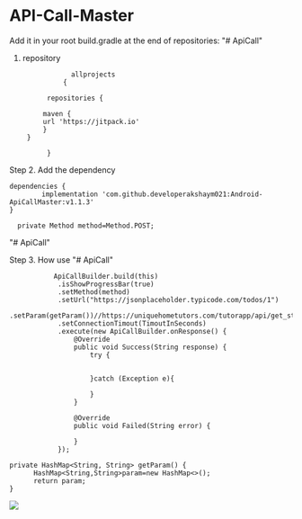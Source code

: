 # API-Call-Master

Add it in your root build.gradle at the end of repositories: "# ApiCall"
1. repository

  
  
                   allprojects 
                 {
       
		     repositories {
    
			maven { 
			url 'https://jitpack.io'
			}
		}
	
             } 
  
  Step 2. Add the dependency
  
  
  	dependencies {
	        implementation 'com.github.developerakshaym021:Android-ApiCallMaster:v1.1.3'
	}
  
      private Method method=Method.POST;

  
"# ApiCall"



Step 3. How use "# ApiCall"


               ApiCallBuilder.build(this)
                .isShowProgressBar(true)
                .setMethod(method)
                .setUrl("https://jsonplaceholder.typicode.com/todos/1")
                .setParam(getParam())//https://uniquehometutors.com/tutorapp/api/get_student_banners
                .setConnectionTimout(TimoutInSeconds)
                .execute(new ApiCallBuilder.onResponse() {
                    @Override
                    public void Success(String response) {
                        try {

                          
                        }catch (Exception e){
                            
                        }
                    }

                    @Override
                    public void Failed(String error) {
                        
                    }
                });
		
	private HashMap<String, String> getParam() {
          HashMap<String,String>param=new HashMap<>();
          return param;
    }
    
    
    



[![](https://jitpack.io/v/developerakshaym021/Android-ApiCallMaster.svg)](https://jitpack.io/#developerakshaym021/Android-ApiCallMaster)
